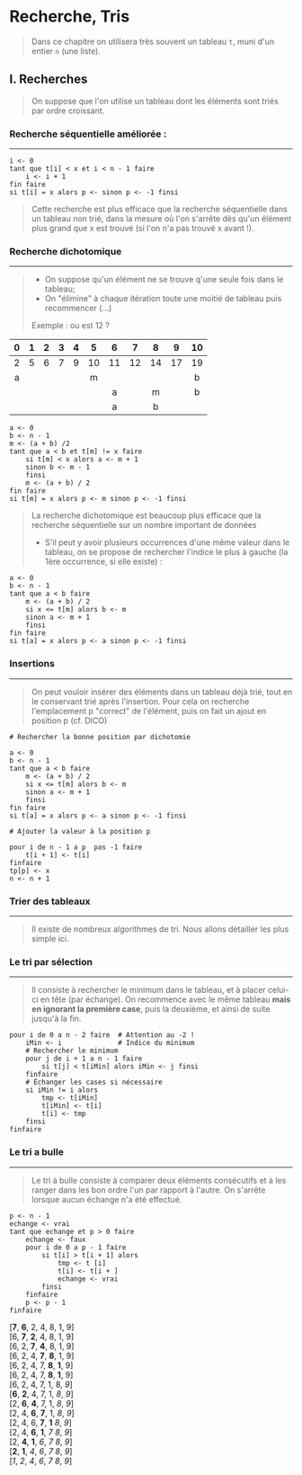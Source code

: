 # Recherche, Tris

> Dans ce chapitre on utilisera très souvent un tableau `t`, muni d'un entier `n` (une liste).

## I. Recherches

> On suppose que l'on utilise un tableau dont les éléments sont triés par ordre croissant.

### Recherche séquentielle améliorée :
---

```
i <- 0
tant que t[i] < x et i < n - 1 faire
	i <- i + 1
fin faire
si t[i] = x alors p <- sinon p <- -1 finsi
```

> Cette recherche est plus efficace que la recherche séquentielle dans un tableau non trié, dans la mesure où l'on s'arrête dès qu'un élément plus grand que x est trouvé (si l'on n'a pas trouvé x avant !).

### Recherche dichotomique
---

>- On suppose qu'un élément ne se trouve q'une seule fois dans le tableau;
>- On "élimine" à chaque itération toute une moitié de tableau puis recommencer (...)
>
> Exemple : ou est 12 ?

| 0 | 1 | 2 | 3 | 4 | 5  | 6  | 7  | 8  | 9  | 10 |
|:-:|:-:|:-:|:-:|:-:|:--:|:--:|:--:|:--:|:--:|:--:|
| 2 | 5 | 6 | 7 | 9 | 10 | 11 | 12 | 14 | 17 | 19 |
| a |   |   |   |   | m  |    |    |    |    | b  |
|   |   |   |   |   |    | a  |    | m  |    | b  |
|   |   |   |   |   |    | a  |    | b  |    |    |

```
a <- 0
b <- n - 1
m <- (a + b) /2
tant que a < b et t[m] != x faire
	si t[m] < x alors a <- m + 1
	sinon b <- m - 1
	finsi
	m <- (a + b) / 2
fin faire
si t[m] = x alors p <- m sinon p <- -1 finsi
```

> La recherche dichotomique est beaucoup plus efficace que la recherche séquentielle sur un nombre important de données
>
>- S'il peut y avoir plusieurs occurrences d'une même valeur dans le tableau, on se propose de rechercher l'indice le plus à gauche (la 1ère occurrence, si elle existe) :

```
a <- 0
b <- n - 1
tant que a < b faire
	m <- (a + b) / 2
	si x <= t[m] alors b <- m
	sinon a <- m + 1
	finsi
fin faire
si t[a] = x alors p <- a sinon p <- -1 finsi
```

### Insertions
---

> On peut vouloir insérer des éléments dans un tableau déjà trié, tout en le conservant trié après l'insertion. Pour cela on recherche l'emplacement p "correct" de l'élément, puis on fait un ajout en position p (cf. DICO)

```
# Rechercher la bonne position par dichotomie

a <- 0
b <- n - 1
tant que a < b faire
	m <- (a + b) / 2
	si x <= t[m] alors b <- m
	sinon a <- m + 1
	finsi
fin faire
si t[a] = x alors p <- a sinon p <- -1 finsi

# Ajouter la valeur à la position p

pour i de n - 1 a p  pas -1 faire
	t[i + 1] <- t[i]
finfaire
tp[p] <- x
n <- n + 1
```

### Trier des tableaux
---

> Il existe de nombreux algorithmes de tri. Nous allons détailler les plus simple ici.

### Le tri par sélection
---

> Il consiste à rechercher le minimum dans le tableau, et à placer celui-ci en tête (par échange). On recommence avec le même tableau **mais en ignorant la première case**, puis la deuxième, et ainsi de suite jusqu'à la fin.

```
pour i de 0 a n - 2 faire  # Attention au -2 !
	iMin <- i              # Indice du minimum
	# Rechercher le minimum
	pour j de i + 1 a n - 1 faire
		si t[j] < t[iMin] alors iMin <- j finsi
	finfaire
	# Échanger les cases si nécessaire
	si iMin != i alors
		tmp <- t[iMin]
		t[iMin] <- t[i]
		t[i] <- tmp
	finsi
finfaire
```

### Le tri a bulle
---

> Le tri à bulle consiste à comparer deux éléments consécutifs et à les ranger dans les bon ordre l'un par rapport à l'autre. On s'arrête lorsque aucun échange n'a été effectué.

```
p <- n - 1
echange <- vrai
tant que echange et p > 0 faire
	echange <- faux
	pour i de 0 a p - 1 faire
		si t[i] > t[i + 1] alors
			tmp <- t [i]
			t[i] <- t[i + ]
			echange <- vrai
		finsi
	finfaire
	p <- p - 1
finfaire
```


[**7**, **6**, 2, 4, 8, 1, 9]\
[6, **7**, **2**, 4, 8, 1, 9]\
[6, 2, **7**, **4**, 8, 1, 9]\
[6, 2, 4, **7**, **8**, 1, 9]\
[6, 2, 4, 7, **8**, **1**, 9]\
[6, 2, 4, 7, **8**, **1**, 9]\
[6, 2, 4, 7, 1, 8, *9*]\
[**6**, **2**, 4, 7, 1, *8*, *9*]\
[2, **6**, **4**, 7, 1, *8*, *9*]\
[2, 4, **6**, **7**, 1, *8*, *9*]\
[2, 4, 6, **7**, **1** *8*, *9*]\
[2, 4, **6**, **1**, *7* *8*, *9*]\
[2, **4**, **1**, *6*, *7* *8*, *9*]\
[**2**, **1**, *4*, *6*, *7* *8*, *9*]\
[*1*, *2*, *4*, *6*, *7* *8*, *9*]
